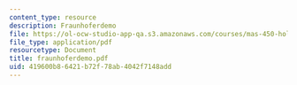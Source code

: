 ```yaml
---
content_type: resource
description: Fraunhoferdemo
file: https://ol-ocw-studio-app-qa.s3.amazonaws.com/courses/mas-450-holographic-imaging-spring-2003/419600b86421b72f78ab4042f7148add_fraunhoferdemo.pdf
file_type: application/pdf
resourcetype: Document
title: fraunhoferdemo.pdf
uid: 419600b8-6421-b72f-78ab-4042f7148add
---
```

